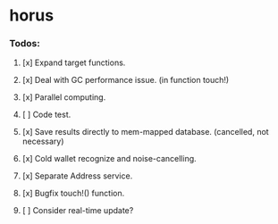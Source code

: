 # horus

### Todos:

1. [x] Expand target functions.
3. [x] Deal with GC performance issue. (in function touch!)
5. [x] Parallel computing.
7. [ ] Code test.
9. [x] Save results directly to mem-mapped database. (cancelled, not necessary)
11. [x] Cold wallet recognize and noise-cancelling.
13. [x] Separate Address service.
15. [x] Bugfix touch!() function.

99. [ ] Consider real-time update?






